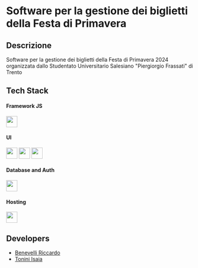 # Software per la gestione dei biglietti della Festa di Primavera

## Descrizione
Software per la gestione dei biglietti della Festa di Primavera 2024 organizzata dallo Studentato Universitario Salesiano "Piergiorgio Frassati" di Trento

## Tech Stack
#### Framework JS
<a href="https://kit.svelte.dev/"><img src="https://github.com/marwin1991/profile-technology-icons/assets/136815194/e56b5093-2f58-40cc-b194-5bdde41077b5" width="30"/></a>

#### UI
<a href="https://flowbite-svelte.com/"><img src="https://flowbite-svelte.com/images/flowbite-svelte-icon-logo.svg" width="30"/></a>
<a href="https://tailwindcss.com/"><img src="https://user-images.githubusercontent.com/25181517/202896760-337261ed-ee92-4979-84c4-d4b829c7355d.png" width="30"/></a>
<a href="https://lucide.dev/"><img src="https://lucide.dev/logo.light.svg" width="30"/></a>

#### Database and Auth
<a href="https://firebase.google.com/"><img src="https://user-images.githubusercontent.com/25181517/189716855-2c69ca7a-5149-4647-936d-780610911353.png" width="30"/></a>

#### Hosting
<a href="https://vercel.com/"><img src="https://assets.vercel.com/image/upload/front/favicon/vercel/180x180.png" width="30"/></a>

## Developers
- [Benevelli Riccardo](https://github.com/RickyBenevelli)
- [Tonini Isaia](https://github.com/Isax03)